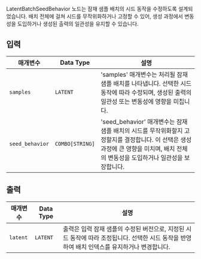 
LatentBatchSeedBehavior 노드는 잠재 샘플 배치의 시드 동작을 수정하도록 설계되었습니다. 배치 전체에 걸쳐 시드를 무작위화하거나 고정할 수 있어, 생성 과정에서 변동성을 도입하거나 생성된 출력의 일관성을 유지할 수 있습니다.

## 입력

| 매개변수       | Data Type | 설명 |
|-----------------|--------------|-------------|
| `samples`       | `LATENT`     | 'samples' 매개변수는 처리될 잠재 샘플 배치를 나타냅니다. 선택한 시드 동작에 따라 수정되며, 생성된 출력의 일관성 또는 변동성에 영향을 미칩니다. |
| `seed_behavior`  | `COMBO[STRING]` | 'seed_behavior' 매개변수는 잠재 샘플 배치의 시드를 무작위화할지 고정할지를 결정합니다. 이 선택은 생성 과정에 큰 영향을 미치며, 배치 전체의 변동성을 도입하거나 일관성을 보장합니다. |

## 출력

| 매개변수 | Data Type | 설명 |
|-----------|-------------|-------------|
| `latent`  | `LATENT`    | 출력은 입력 잠재 샘플의 수정된 버전으로, 지정된 시드 동작에 따라 조정됩니다. 선택한 시드 동작을 반영하여 배치 인덱스를 유지하거나 변경합니다. |
